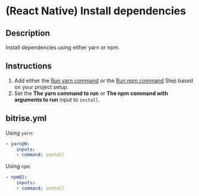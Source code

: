 # (React Native) Install dependencies

## Description
Install dependencies using either yarn or npm.

## Instructions

1. Add either the [Run yarn command](https://www.bitrise.io/integrations/steps/yarn) or the [Run npm command](https://github.com/bitrise-steplib/steps-npm) Step based on your project setup.
2. Set the **The yarn command to run** or **The npm command with arguments to run** input to `install`.

## bitrise.yml

Using `yarn`:
```yaml
- yarn@0:
    inputs:
    - command: install
```

Using `npm`:
```yaml
- npm@1:
    inputs:
    - command: install
```

